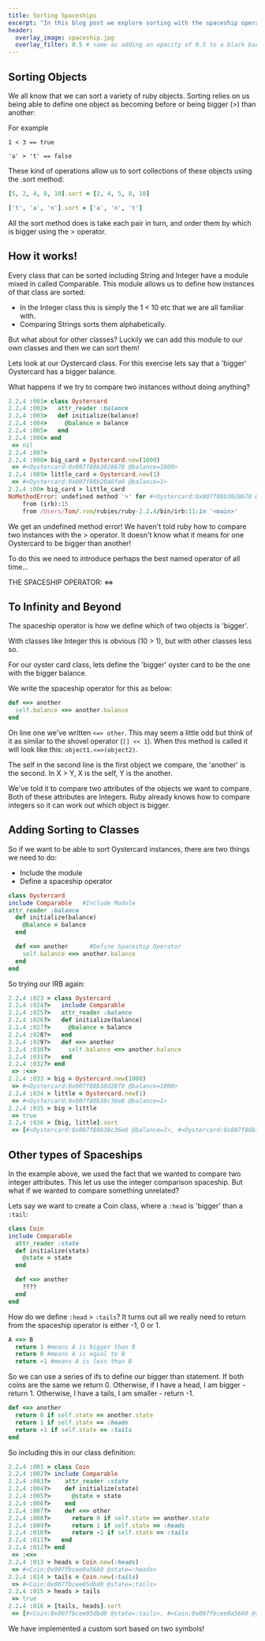 ```yaml
---
title: Sorting Spaceships
excerpt: "In this blog post we explore sorting with the spaceship operator!"
header:
  overlay_image: spaceship.jpg
  overlay_filter: 0.5 # same as adding an opacity of 0.5 to a black background
---
```

## Sorting Objects

We all know that we can sort a variety of ruby objects. Sorting relies on us being able to define one object as becoming before or being bigger (>) than another:

For example

`1 < 3 == true`

`'a' > 't' == false`

These kind of operations allow us to sort collections of these objects using the .sort method:

```ruby
[5, 2, 4, 8, 10].sort = [2, 4, 5, 8, 10]

['t', 'a', 'n'].sort = ['a', 'n', 't']
```
All the sort method does is take each pair in turn, and order them by which is bigger using the > operator.

## How it works!

Every class that can be sorted including String and Integer have a module mixed in called Comparable.
This module allows us to define how instances of that class are sorted:

- In the Integer class this is simply the 1 < 10 etc that we are all familiar with.
- Comparing Strings sorts them alphabetically.

But what about for other classes?
Luckily we can add this module to our own classes and then we can sort them!

Lets look at our Oystercard class.
For this exercise lets say that a 'bigger' Oystercard has a bigger balance.

What happens if we try to compare two instances without doing anything?

```ruby
2.2.4 :001> class Oystercard
2.2.4 :002>   attr_reader :balance
2.2.4 :003>   def initialize(balance)
2.2.4 :004>     @balance = balance
2.2.4 :005>   end
2.2.4 :006> end    
 => nil
2.2.4 :007>
2.2.4 :008> big_card = Oystercard.new(1000)
 => #<Oystercard:0x007f80b3028678 @balance=1000>
2.2.4 :009> little_card = Oystercard.new(1)
 => #<Oystercard:0x007f80b20a8fe0 @balance=1>
2.2.4 :00> big_card > little_card
NoMethodError: undefined method '>' for #<Oystercard:0x007f80b3028678 @balance=1000>
	from (irb):15
	from /Users/Tom/.rvm/rubies/ruby-2.2.4/bin/irb:11:in '<main>'
```
We get an undefined method error! We haven't told ruby how to compare two instances with the > operator.
It doesn't know what it means for one Oystercard to be bigger than another!

To do this we need to introduce perhaps the best named operator of all time...

THE SPACESHIP OPERATOR: <=>

## To Infinity and Beyond

The spaceship operator is how we define which of two objects is 'bigger'.

With classes like Integer this is obvious (10 > 1), but with other classes less so.

For our oyster card class, lets define the 'bigger' oyster card to be the one with the bigger balance.

We write the spaceship operator for this as below:

```ruby
def <=> another
  self.balance <=> another.balance
end
```
On line one we've written `<=> other`.
This may seem a little odd but think of it as similar to the shovel operator (`[] << 1`).
When this method is called it will look like this: `object1.<=>(object2)`.

The self in the second line is the first object we compare, the 'another' is the second.
In X > Y, X is the self, Y is the another.

We've told it to compare two attributes of the objects we want to compare.
Both of these attributes are Integers.
Ruby already knows how to compare integers so it can work out which object is bigger.

## Adding Sorting to Classes

So if we want to be able to sort Oystercard instances, there are two things we need to do:

- Include the module
- Define a spaceship operator

```ruby
class Oystercard
include Comparable   #Include Module
attr_reader :balance
  def initialize(balance)
    @balance = balance
  end

  def <=> another      #Define Spaceship Operator
    self.balance <=> another.balance
  end
end
```
So trying our IRB again:

```ruby
2.2.4 :023 > class Oystercard
2.2.4 :024?>   include Comparable
2.2.4 :025?>   attr_reader :balance
2.2.4 :026?>   def initialize(balance)
2.2.4 :027?>     @balance = balance
2.2.4 :028?>   end
2.2.4 :029?>   def <=> another
2.2.4 :030?>     self.balance <=> another.balance
2.2.4 :031?>   end
2.2.4 :032?> end
 => :<=>
2.2.4 :033 > big = Oystercard.new(1000)
 => #<Oystercard:0x007f80b38d28f0 @balance=1000>
2.2.4 :034 > little = Oystercard.new(1)
 => #<Oystercard:0x007f80b38c36e8 @balance=1>
2.2.4 :035 > big > little
 => true
2.2.4 :036 > [big, little].sort
 => [#<Oystercard:0x007f80b38c36e8 @balance=1>, #<Oystercard:0x007f80b38d28f0 @balance=1000>]
```

## Other types of Spaceships

In the example above, we used the fact that we wanted to compare two integer attributes. This let us use the integer comparison spaceship.
But what if we wanted to compare something unrelated?

Lets say we want to create a Coin class, where a `:head` is 'bigger' than a `:tail`:

```ruby
class Coin
include Comparable
  attr_reader :state
  def initialize(state)
    @state = state
  end

  def <=> another
    ????
  end
end
```
How do we define `:head` > `:tails`?
It turns out all we really need to return from the spaceship operator is either -1, 0 or 1.

```ruby
A <=> B
  return 1 #means A is bigger than B
  return 0 #means A is equal to B
  return -1 #means A is less than B
```
So we can use a series of ifs to define our bigger than statement.
If both coins are the same we return 0.
Otherwise, if I have a head, I am bigger - return 1.
Otherwise, I have a tails, I am smaller - return -1.

```ruby
def <=> another
  return 0 if self.state == another.state
  return 1 if self.state == :heads
  return -1 if self.state == :tails
end
```
So including this in our class definition:

```ruby
2.2.4 :001 > class Coin
2.2.4 :002?> include Comparable
2.2.4 :003?>    attr_reader :state
2.2.4 :004?>    def initialize(state)
2.2.4 :005?>      @state = state
2.2.4 :006?>    end
2.2.4 :007?>    def <=> other
2.2.4 :008?>      return 0 if self.state == another.state
2.2.4 :009?>      return 1 if self.state == :heads
2.2.4 :010?>      return -1 if self.state == :tails
2.2.4 :011?>   end
2.2.4 :012?> end
 => :<=>
2.2.4 :013 > heads = Coin.new(:heads)
 => #<Coin:0x007fbcee0a5660 @state=:heads>
2.2.4 :014 > tails = Coin.new(:tails)
 => #<Coin:0x007fbcee05dbd0 @state=:tails>
2.2.4 :015 > heads > tails
 => true
2.2.4 :016 > [tails, heads].sort
 => [#<Coin:0x007fbcee05dbd0 @state=:tails>, #<Coin:0x007fbcee0a5660 @state=:heads>]
```
We have implemented a custom sort based on two symbols!
